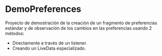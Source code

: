 # DemoPreferences

Proyecto de demostración de la creación de un fragmento de preferencias estándar y de observación de los cambios en las preferencias usando 2 métodos:
* Directamente a través de un listener.
* Creando un LiveData especializado.
